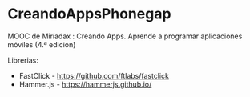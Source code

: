 # CreandoAppsPhonegap
MOOC de Miríadax : Creando Apps. Aprende a programar aplicaciones móviles (4.ª edición) 


Librerias:
* FastClick - https://github.com/ftlabs/fastclick
* Hammer.js - https://hammerjs.github.io/